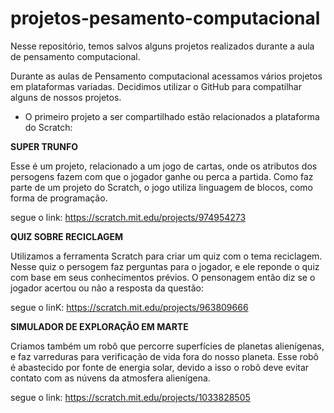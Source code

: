 # projetos-pesamento-computacional
Nesse repositório, temos salvos alguns projetos realizados durante a aula de pensamento computacional.


Durante as aulas de Pensamento computacional acessamos vários projetos em plataformas variadas. Decidimos utilizar o GitHub para compatilhar alguns de nossos projetos.

 - O primeiro projeto a ser compartilhado estão relacionados a plataforma do Scratch:

 **SUPER TRUNFO**

 Esse é um projeto, relacionado a um jogo de cartas, onde os atributos dos persogens fazem com que o jogador ganhe ou perca a partida.
 Como faz parte de um projeto do Scratch, o jogo utiliza linguagem de blocos, como forma de programação.

 segue o link: https://scratch.mit.edu/projects/974954273

**QUIZ SOBRE RECICLAGEM**

 Utilizamos a ferramenta Scratch para criar um quiz com o tema reciclagem. Nesse quiz o persogem faz perguntas para o jogador, e ele reponde o quiz com base em seus conhecimentos prévios. O pensonagem então diz se o jogador acertou ou não a resposta da questão: 

 segue o linK: https://scratch.mit.edu/projects/963809666


  **SIMULADOR DE EXPLORAÇÃO EM MARTE**

  Criamos também um robô que percorre superfícies de planetas alienígenas, e faz varreduras para verificação de vida fora do nosso planeta.
  Esse robô é abastecido por fonte de energia solar, devido a isso o robô deve evitar contato com as núvens da atmosfera alienígena.

  segue o link: https://scratch.mit.edu/projects/1033828505



